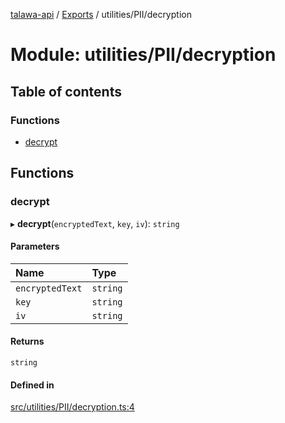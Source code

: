 [talawa-api](../README.md) / [Exports](../modules.md) / utilities/PII/decryption

# Module: utilities/PII/decryption

## Table of contents

### Functions

- [decrypt](utilities_PII_decryption.md#decrypt)

## Functions

### decrypt

▸ **decrypt**(`encryptedText`, `key`, `iv`): `string`

#### Parameters

| Name            | Type     |
| :-------------- | :------- |
| `encryptedText` | `string` |
| `key`           | `string` |
| `iv`            | `string` |

#### Returns

`string`

#### Defined in

[src/utilities/PII/decryption.ts:4](https://github.com/PalisadoesFoundation/talawa-api/blob/cf57ca9/src/utilities/PII/decryption.ts#L4)
